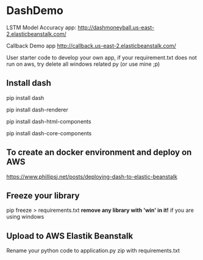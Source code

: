 # DashDemo
LSTM Model Accuracy app: http://dashmoneyball.us-east-2.elasticbeanstalk.com/

Callback Demo app http://callback.us-east-2.elasticbeanstalk.com/

User starter code to develop your own app,
if your requirement.txt does not run on aws, try delete all windows related py (or use mine ;p)

## Install dash
pip install dash

pip install dash-renderer

pip install dash-html-components

pip install dash-core-components


## To create an docker environment and deploy on AWS
https://www.phillipsj.net/posts/deploying-dash-to-elastic-beanstalk

## Freeze your library
pip freeze > requirements.txt
**remove any library with 'win' in it!** if you are using windows

## Upload to AWS Elastik Beanstalk
Rename your python code to application.py
zip with requirements.txt
